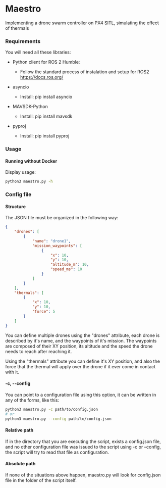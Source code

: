 # Maestro
Implementing a drone swarm controller on PX4 SITL, simulating the effect of thermals

### Requirements
You will need all these libraries:

- Python client for ROS 2 Humble:
    - Follow the standard process of instalation and setup for ROS2
    https://docs.ros.org/

- asyncio
    - Install: pip install asyncio

- MAVSDK-Python
    - Install: pip install mavsdk

- pyproj
    - Install: pip install pyproj

### Usage

#### Running without Docker

Display usage:
```bash
python3 maestro.py -h
```

### Config file

#### Structure
The JSON file must be organized in the following way:
```json
{
    "drones": [
        {
            "name": "drone1",
            "mission_waypoints": [
                {
                    "x": 10,
                    "y": 10,
                    "altitude_m": 10,
                    "speed_ms": 10
                }
            ]
        }
    ],
    "thermals": [
        {
            "x": 10,
            "y": 10,
            "force": 5
        }
    ]
}
```
You can define multiple drones using the "drones" attribute, each drone is
described by it's name, and the waypoints of it's mission. The waypoints are
composed of their XY position, its altitude and the speed the drone needs to
reach after reaching it.

Using the "thermals" attribute you can define it's XY position, and also the
force that the thermal will apply over the drone if it ever come in contact with
it.

#### -c, --config
You can point to a configuration file using this option, it can be written in
any of the forms, like this:
```bash
python3 maestro.py -c path/to/config.json
# or
python3 maestro.py --config path/to/config.json
```

#### Relative path
If in the directory that you are executing the script, exists a config.json
file, and no other configuration file was issued to the script using -c or
–config, the script will try to read that file as configuration.

#### Absolute path
If none of the situations above happen, maestro.py will look for config.json
file in the folder of the script itself.
